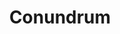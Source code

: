 ---
title: Conundrum
adaptedFrom: Conundrum
sources:
  - sourceType: bilibili
    bvid: BV1MdKMzzEFH
  - sourceType: bilibili
    bvid: BV1F6uMzhEiu
---